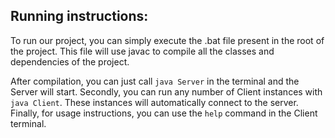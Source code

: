 ## Running instructions:
To run our project, you can simply execute the .bat file present in the root of the project.
This file will use javac to compile all the classes and dependencies of the project.

After compilation, you can just call `java Server` in the terminal and the Server will start.
Secondly, you can run any number of Client instances with `java Client`. These instances will automatically connect to the server.
Finally, for usage instructions, you can use the `help` command in the Client terminal. 